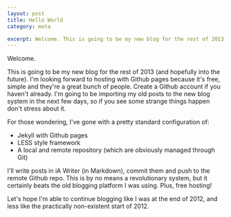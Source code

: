 ```yaml
---
layout: post
title: Hello World
category: meta

excerpt: Welcome. This is going to be my new blog for the rest of 2013 (and hopefully into the future). I'm looking forward to hosting with Github pages because it's free, simple and they're a great bunch of people...
---
```


Welcome.

This is going to be my new blog for the rest of 2013 (and hopefully into the future). I'm looking forward to hosting with Github pages because it's free, simple and they're a great bunch of people. Create a Github account if you haven't already. I'm going to be importing my old posts to the new blog system in the next few days, so if you see some strange things happen don't stress about it.

For those wondering, I've gone with a pretty standard configuration of:

- Jekyll with Github pages
- LESS style framework
- A local and remote repository (which are obviously managed through Git)

I'll write posts in iA Writer (in Markdown), commit them and push to the remote Github repo. This is by no means a revolutionary system, but it certainly beats the old blogging platform I was using. Plus, free hosting!

Let's hope I'm able to continue blogging like I was at the end of 2012, and less like the practically non-existent start of 2012.
 